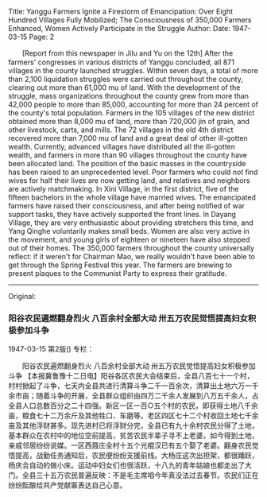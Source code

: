 Title: Yanggu Farmers Ignite a Firestorm of Emancipation: Over Eight Hundred Villages Fully Mobilized; The Consciousness of 350,000 Farmers Enhanced, Women Actively Participate in the Struggle
Author:
Date: 1947-03-15
Page: 2

　　[Report from this newspaper in Jilu and Yu on the 12th] After the farmers' congresses in various districts of Yanggu concluded, all 871 villages in the county launched struggles. Within seven days, a total of more than 2,100 liquidation struggles were carried out throughout the county, clearing out more than 61,000 mu of land. With the development of the struggle, mass organizations throughout the county grew from more than 42,000 people to more than 85,000, accounting for more than 24 percent of the county's total population. Farmers in the 105 villages of the new district obtained more than 8,000 mu of land, more than 720,000 jin of grain, and other livestock, carts, and mills. The 72 villages in the old 4th district recovered more than 7,000 mu of land and a great deal of other ill-gotten wealth. Currently, advanced villages have distributed all the ill-gotten wealth, and farmers in more than 90 villages throughout the county have been allocated land. The position of the basic masses in the countryside has been raised to an unprecedented level. Poor farmers who could not find wives for half their lives are now getting land, and relatives and neighbors are actively matchmaking. In Xini Village, in the first district, five of the fifteen bachelors in the whole village have married wives. The emancipated farmers have raised their consciousness, and after being notified of war support tasks, they have actively supported the front lines. In Dayang Village, they are very enthusiastic about providing stretchers this time, and Yang Qinghe voluntarily makes small beds. Women are also very active in the movement, and young girls of eighteen or nineteen have also stepped out of their homes. The 350,000 farmers throughout the county universally reflect: if it weren't for Chairman Mao, we really wouldn't have been able to get through the Spring Festival this year. The farmers are brewing to present plaques to the Communist Party to express their gratitude.



<hr /> 

Original: 


### 阳谷农民遍燃翻身烈火  八百余村全部大动  卅五万农民觉悟提高妇女积极参加斗争

1947-03-15
第2版()
专栏：

　　阳谷农民遍燃翻身烈火
    八百余村全部大动
    卅五万农民觉悟提高妇女积极参加斗争
    【本报冀鲁豫十二日电】阳谷各区农民大会结束后，全县八百七十一个村，村村掀起了斗争，七天内全县共进行清算斗争二千一百余次，清算出土地六万一千余市亩；随着斗争的开展，全县群众组织由四万二千余人发展到八万五千余人，占全县人口总数百分之二十四强。新区一区一百○五个村的农民，即获得土地八千余亩，粮食七十二万余斤及其他牲口、车磨等。老区四区七十二个村收回土地七千余亩及其他浮财甚多。现先进村已将浮财分完，全县已有九十余村农民分得了土地，基本群众在农村中的地位空前提高，贫苦农民半辈子寻不上老婆，如今得到土地，亲戚邻居纷纷说媒。一区西聂庄全村十五个光棍汉已有五个娶了老婆。翻身农民觉悟提高，战勤任务通知后，农民便纷纷支援前线。大杨庄这次出担架，都很踊跃，杨庆合自动的做小床。运动中妇女们也很活跃，十八九的青年姑娘也都走出了大门。全县三十五万农民普遍反映：不是毛主席咱今年真没法过去春节。农民们正在纷纷酝酿给共产党献匾表达自己心意。
